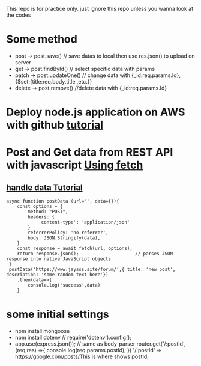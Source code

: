This repo is for practice only. just ignore this repo unless you wanna look at the codes

# Some method
- post -> post.save()       // save datas to local then use res.json() to upload on server
- get -> post.findById()   // select specific data with params
- patch -> post.updateOne()  // change data with {_id:req.params.Id}, {$set:{title:req.body.title ,etc.}}
- delete -> post.remove()     //delete data with {_id:req.params.Id}


# Deploy node.js application on AWS with github [tutorial](https://sumantmishra.medium.com/how-to-deploy-node-js-app-on-aws-with-github-db99758294f1)

# Post and Get data from REST API with javascript [Using fetch](https://developer.mozilla.org/en-US/docs/Web/API/Fetch_API/Using_Fetch)
## [handle data Tutorial](https://www.youtube.com/watch?v=Kw5tC5nQMRY)
```
async function postData (url='', data={}){
    const options = {
        method: "POST",
        headers: {
            'content-type': 'application/json'
        }
        referrerPolicy: 'no-referrer',
        body: JSON.Stringify(data),
    }
    const response = await fetch(url, options);
    return response.json();                     // parses JSON response into native JavaScript objects
 }
 postData('https://www.jaysss.site/forum/',{ title: 'new post', description: 'some random text here'})
    .then(data=>{
        console.log('success',data)
    }
```

# some initial settings

- npm install mongoose
- npm install dotenv       // require('dotenv').config();
- app.use(express.json());            // same as body-parser
router.get('/:postId', (req,res) =>{
    console.log(req.params.postId);
})
'/:postId' => https://google.com/posts/This is where shows postId;
```
